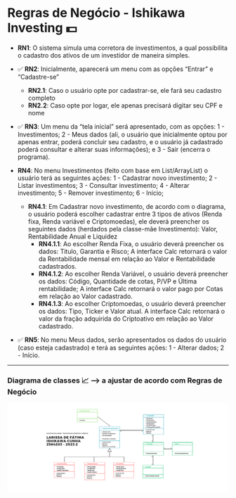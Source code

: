 # Regras de Negócio - Ishikawa Investing 💵

- **RN1**: O sistema simula uma corretora de investimentos, a qual possibilita o cadastro dos ativos de um investidor de maneira simples.  

- ✅ **RN2**: Inicialmente, aparecerá um menu com as opções “Entrar” e “Cadastre-se”
    - **RN2.1**: Caso o usuário opte por cadastrar-se, ele fará seu cadastro completo
    - **RN2.2**: Caso opte por logar, ele apenas precisará digitar seu CPF e nome

- ✅ **RN3**: Um menu da “tela inicial” será apresentado, com as opções: 1 - Investimentos; 2 - Meus dados (ali, o usuário que inicialmente optou por apenas entrar, poderá concluir seu cadastro, e o usuário já cadastrado poderá consultar e alterar suas informações); e 3 - Sair (encerra o programa).  

- **RN4**: No menu Investimentos (feito com base em List/ArrayList) o usuário terá as seguintes ações: 1 - Cadastrar novo investimento; 2 - Listar investimentos; 3 - Consultar investimento; 4 - Alterar investimento; 5 - Remover investimento; 6 - Início;
    - **RN4.1**: Em Cadastrar novo investimento, de acordo com o diagrama, o usuário poderá escolher cadastrar entre 3 tipos de ativos (Renda fixa, Renda variável e Criptomoedas), ele deverá preencher os seguintes dados (herdados pela classe-mãe Investimento): Valor, Rentabilidade Anual e Liquidez
        - **RN4.1.1**: Ao escolher Renda Fixa, o usuário deverá preencher os dados: Titulo, Garantia e Risco; A interface Calc retornará o valor da Rentabilidade mensal em relação ao Valor e Rentabilidade cadastrados.
        - **RN4.1.2**: Ao escolher Renda Variável, o usuário deverá preencher os dados: Código, Quantidade de cotas, P/VP e Última rentabilidade; A interface Calc retornará o valor pago por Cotas em relação ao Valor cadastrado.
        - **RN4.1.3**: Ao escolher Criptomoedas, o usuário deverá preencher os dados: Tipo, Ticker e Valor atual. A interface Calc retornará o valor da fração adquirida do Criptoativo em relação ao Valor cadastrado.  

- ✅ **RN5**: No menu Meus dados, serão apresentados os dados do usuário (caso esteja cadastrado) e terá as seguintes ações: 1 - Alterar dados; 2 - Início.

-----------------------------------------

### Diagrama de classes 📈 --> a ajustar de acordo com Regras de Negócio

![preview](assets/diagramaDeClasses.png)
